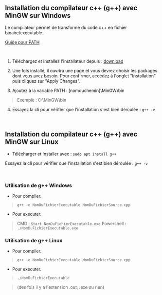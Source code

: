 ## Installation du compilateur c++ (g++) avec MinGW sur Windows
Le compilateur permet de transformé du code c++ en fichier binaire/executable.

[Guide pour PATH](https://github.com/DorianBucc/Prog/tree/main?tab=readme-ov-file#PATH)

</br>

1. Téléchargez et installez l'installateur depuis : [download](https://sourceforge.net/projects/mingw/)

2. Une fois installé, il ouvrira une page et vous devrez choisir les packages dont vous avez besoin. Pour confirmer, accédez à l'onglet "Installation" puis cliquez sur "Apply Changes".

3. Ajoutez à la variable PATH : [nomduchemin]\MinGW\bin
> Exemple : C:\MinGW\bin 

4. Essayez la cli pour vérifier que l'installation s'est bien déroulée : `g++ -v`

</br>

## Installation du compilateur c++ (g++) avec MinGW sur Linux

- Télécharger et Installer avec : `sudo apt install g++`

Essayez la cli pour vérifier que l'installation s'est bien déroulée : `g++ -v`

</br>

### Utilisation de g++ Windows
* Pour compiler.
> `g++ -o NomDuFichierExecutable NomDuFichierSource.cpp`
* Pour executer.
> CMD : `Start NomDuFichierExecutable.exe`
> Powershell : `./NomDuFichierExecutable.exe`

### Utilisation de g++ Linux
* Pour compiler.
> `g++ -o NomDuFichierExecutable NomDuFichierSource.cpp`
* Pour executer.
> `./NomDuFichierExecutable`

> (des fois il y a l'extension .out, .exe ou rien)
